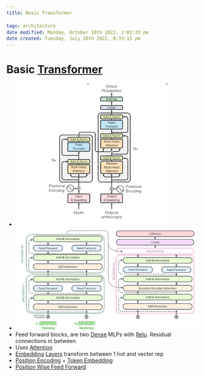 ```yaml
---
title: Basic Transformer

tags: architecture 
date modified: Monday, October 10th 2022, 2:02:33 pm
date created: Tuesday, July 26th 2022, 8:33:15 pm
---
```


# Basic [Transformer](Transformer.md)
- ![im](assets/Pasted%20image%2020220307183126.png)
- ![Pasted image 20220621164717](assets/Pasted%20image%2020220621164717.jpg)
- Feed forward blocks, are two [Dense](Dense.md) MLPs with [Relu](Relu.md). Residual connections in between
- Uses [Attention](Attention.md)
- [Embedding](Embedding.md) [Layers](Layers.md) transform between 1 hot and vector rep
- [Position Encoding](Position%20Encoding.md) + [Token Embedding](Token%20Embedding.md)
- [Position Wise Feed Forward](Position%20Wise%20Feed%20Forward.md)

